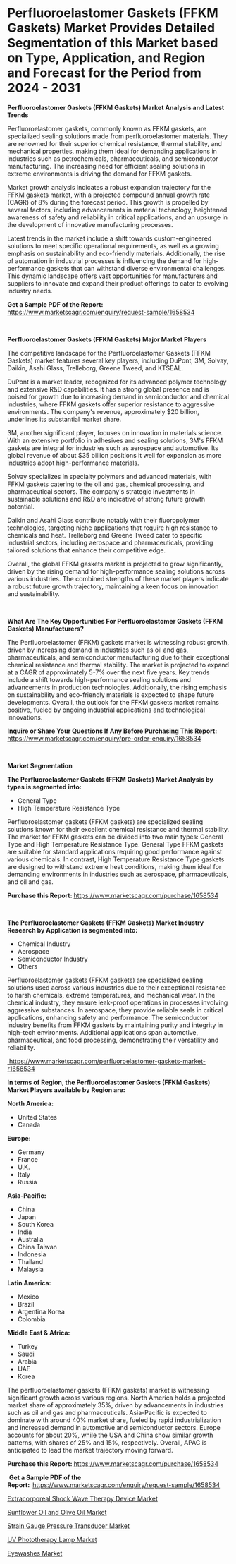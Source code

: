 <p><h1>Perfluoroelastomer Gaskets (FFKM Gaskets) Market Provides Detailed Segmentation of this Market based on Type, Application, and Region and Forecast for the Period from 2024 - 2031</h1></p><p><strong>Perfluoroelastomer Gaskets (FFKM Gaskets) Market Analysis and Latest Trends</strong></p>
<p><p>Perfluoroelastomer gaskets, commonly known as FFKM gaskets, are specialized sealing solutions made from perfluoroelastomer materials. They are renowned for their superior chemical resistance, thermal stability, and mechanical properties, making them ideal for demanding applications in industries such as petrochemicals, pharmaceuticals, and semiconductor manufacturing. The increasing need for efficient sealing solutions in extreme environments is driving the demand for FFKM gaskets.</p><p>Market growth analysis indicates a robust expansion trajectory for the FFKM gaskets market, with a projected compound annual growth rate (CAGR) of 8% during the forecast period. This growth is propelled by several factors, including advancements in material technology, heightened awareness of safety and reliability in critical applications, and an upsurge in the development of innovative manufacturing processes.</p><p>Latest trends in the market include a shift towards custom-engineered solutions to meet specific operational requirements, as well as a growing emphasis on sustainability and eco-friendly materials. Additionally, the rise of automation in industrial processes is influencing the demand for high-performance gaskets that can withstand diverse environmental challenges. This dynamic landscape offers vast opportunities for manufacturers and suppliers to innovate and expand their product offerings to cater to evolving industry needs.</p></p>
<p><strong>Get a Sample PDF of the Report:&nbsp;</strong> <a href="https://www.marketscagr.com/enquiry/request-sample/1658534?utm_campaign=1177&utm_medium=2&utm_source=Github&utm_content=ia&utm_term=28092024&utm_id=perfluoroelastomer-gaskets-ffkm-gaskets">https://www.marketscagr.com/enquiry/request-sample/1658534</a></p>
<p>&nbsp;</p>
<p><strong>Perfluoroelastomer Gaskets (FFKM Gaskets) Major Market Players</strong></p>
<p><p>The competitive landscape for the Perfluoroelastomer Gaskets (FFKM Gaskets) market features several key players, including DuPont, 3M, Solvay, Daikin, Asahi Glass, Trelleborg, Greene Tweed, and KTSEAL. </p><p>DuPont is a market leader, recognized for its advanced polymer technology and extensive R&D capabilities. It has a strong global presence and is poised for growth due to increasing demand in semiconductor and chemical industries, where FFKM gaskets offer superior resistance to aggressive environments. The company's revenue, approximately $20 billion, underlines its substantial market share.</p><p>3M, another significant player, focuses on innovation in materials science. With an extensive portfolio in adhesives and sealing solutions, 3M's FFKM gaskets are integral for industries such as aerospace and automotive. Its global revenue of about $35 billion positions it well for expansion as more industries adopt high-performance materials.</p><p>Solvay specializes in specialty polymers and advanced materials, with FFKM gaskets catering to the oil and gas, chemical processing, and pharmaceutical sectors. The company's strategic investments in sustainable solutions and R&D are indicative of strong future growth potential.</p><p>Daikin and Asahi Glass contribute notably with their fluoropolymer technologies, targeting niche applications that require high resistance to chemicals and heat. Trelleborg and Greene Tweed cater to specific industrial sectors, including aerospace and pharmaceuticals, providing tailored solutions that enhance their competitive edge.</p><p>Overall, the global FFKM gaskets market is projected to grow significantly, driven by the rising demand for high-performance sealing solutions across various industries. The combined strengths of these market players indicate a robust future growth trajectory, maintaining a keen focus on innovation and sustainability.</p></p>
<p>&nbsp;</p>
<p><strong>What Are The Key Opportunities For Perfluoroelastomer Gaskets (FFKM Gaskets) Manufacturers?</strong></p>
<p><p>The Perfluoroelastomer (FFKM) gaskets market is witnessing robust growth, driven by increasing demand in industries such as oil and gas, pharmaceuticals, and semiconductor manufacturing due to their exceptional chemical resistance and thermal stability. The market is projected to expand at a CAGR of approximately 5-7% over the next five years. Key trends include a shift towards high-performance sealing solutions and advancements in production technologies. Additionally, the rising emphasis on sustainability and eco-friendly materials is expected to shape future developments. Overall, the outlook for the FFKM gaskets market remains positive, fueled by ongoing industrial applications and technological innovations.</p></p>
<p><strong>Inquire or Share Your Questions If Any Before Purchasing This Report:</strong> <a href="https://www.marketscagr.com/enquiry/pre-order-enquiry/1658534?utm_campaign=1177&utm_medium=2&utm_source=Github&utm_content=ia&utm_term=28092024&utm_id=perfluoroelastomer-gaskets-ffkm-gaskets">https://www.marketscagr.com/enquiry/pre-order-enquiry/1658534</a></p>
<p>&nbsp;</p>
<p><strong>Market Segmentation</strong></p>
<p><strong>The Perfluoroelastomer Gaskets (FFKM Gaskets) Market Analysis by types is segmented into:</strong></p>
<p><ul><li>General Type</li><li>High Temperature Resistance Type</li></ul></p>
<p><p>Perfluoroelastomer gaskets (FFKM gaskets) are specialized sealing solutions known for their excellent chemical resistance and thermal stability. The market for FFKM gaskets can be divided into two main types: General Type and High Temperature Resistance Type. General Type FFKM gaskets are suitable for standard applications requiring good performance against various chemicals. In contrast, High Temperature Resistance Type gaskets are designed to withstand extreme heat conditions, making them ideal for demanding environments in industries such as aerospace, pharmaceuticals, and oil and gas.</p></p>
<p><strong>Purchase this Report:&nbsp;</strong><a href="https://www.marketscagr.com/purchase/1658534?utm_campaign=1177&utm_medium=2&utm_source=Github&utm_content=ia&utm_term=28092024&utm_id=perfluoroelastomer-gaskets-ffkm-gaskets">https://www.marketscagr.com/purchase/1658534</a></p>
<p>&nbsp;</p>
<p><strong>The Perfluoroelastomer Gaskets (FFKM Gaskets) Market Industry Research by Application is segmented into:</strong></p>
<p><ul><li>Chemical Industry</li><li>Aerospace</li><li>Semiconductor Industry</li><li>Others</li></ul></p>
<p><p>Perfluoroelastomer gaskets (FFKM gaskets) are specialized sealing solutions used across various industries due to their exceptional resistance to harsh chemicals, extreme temperatures, and mechanical wear. In the chemical industry, they ensure leak-proof operations in processes involving aggressive substances. In aerospace, they provide reliable seals in critical applications, enhancing safety and performance. The semiconductor industry benefits from FFKM gaskets by maintaining purity and integrity in high-tech environments. Additional applications span automotive, pharmaceutical, and food processing, demonstrating their versatility and reliability.</p></p>
<p><a href="https://www.marketscagr.com/perfluoroelastomer-gaskets-market-r1658534?utm_campaign=1177&utm_medium=2&utm_source=Github&utm_content=ia&utm_term=28092024&utm_id=perfluoroelastomer-gaskets-ffkm-gaskets">&nbsp;https://www.marketscagr.com/perfluoroelastomer-gaskets-market-r1658534</a></p>
<p><strong>In terms of Region, the Perfluoroelastomer Gaskets (FFKM Gaskets) Market Players available by Region are:</strong></p>
<p>
    <p> <strong> North America: </strong>
        <ul>
            <li>United States</li>
            <li>Canada</li>
        </ul>
        </p> 
    <p> <strong> Europe: </strong>
        <ul>
            <li>Germany</li>
            <li>France</li>
            <li>U.K.</li>
            <li>Italy</li>
            <li>Russia</li>
        </ul>
        </p> 
    <p> <strong> Asia-Pacific: </strong>
        <ul>
            <li>China</li>
            <li>Japan</li>
            <li>South Korea</li>
            <li>India</li>
            <li>Australia</li>
            <li>China Taiwan</li>
            <li>Indonesia</li>
            <li>Thailand</li>
            <li>Malaysia</li>
        </ul>
        </p> 
    <p> <strong> Latin America: </strong>
        <ul>
            <li>Mexico</li>
            <li>Brazil</li>
            <li>Argentina Korea</li>
            <li>Colombia</li>
        </ul>
        </p> 
    <p> <strong> Middle East & Africa: </strong>
        <ul>
            <li>Turkey</li>
            <li>Saudi</li>
            <li>Arabia</li>
            <li>UAE</li>
            <li>Korea</li>
        </ul>
    </p>
    </p>
<p><p>The perfluoroelastomer gaskets (FFKM gaskets) market is witnessing significant growth across various regions. North America holds a projected market share of approximately 35%, driven by advancements in industries such as oil and gas and pharmaceuticals. Asia-Pacific is expected to dominate with around 40% market share, fueled by rapid industrialization and increased demand in automotive and semiconductor sectors. Europe accounts for about 20%, while the USA and China show similar growth patterns, with shares of 25% and 15%, respectively. Overall, APAC is anticipated to lead the market trajectory moving forward.</p></p>
<p><strong>Purchase this Report: </strong><a href="https://www.marketscagr.com/purchase/1658534?utm_campaign=1177&utm_medium=2&utm_source=Github&utm_content=ia&utm_term=28092024&utm_id=perfluoroelastomer-gaskets-ffkm-gaskets">https://www.marketscagr.com/purchase/1658534</a></p>
<p>&nbsp;<strong>Get a Sample PDF of the Report:&nbsp;&nbsp;</strong><a href="https://www.marketscagr.com/enquiry/request-sample/1658534?utm_campaign=1177&utm_medium=2&utm_source=Github&utm_content=ia&utm_term=28092024&utm_id=perfluoroelastomer-gaskets-ffkm-gaskets">https://www.marketscagr.com/enquiry/request-sample/1658534</a></p>
<p><strong></strong></p>
<p><p><a href="https://www.linkedin.com/pulse/extracorporeal-shock-wave-therapy-device-market-revolution-2024-ahiqf?trackingId=p3XLtF1KQmi088z%2F%2BN1wgg%3D%3D&utm_campaign=1177&utm_medium=2&utm_source=Github&utm_content=ia&utm_term=28092024&utm_id=perfluoroelastomer-gaskets-ffkm-gaskets">Extracorporeal Shock Wave Therapy Device Market</a></p><p><a href="https://issuu.com/reportprime-2/docs/sunflower-oil-and-olive-oil-market-_15d58b889f0d21?utm_campaign=1177&utm_medium=2&utm_source=Github&utm_content=ia&utm_term=28092024&utm_id=perfluoroelastomer-gaskets-ffkm-gaskets">Sunflower Oil and Olive Oil Market</a></p><p><a href="https://www.linkedin.com/pulse/what-growth-opportunities-challenges-strain-gauge-pressure-transducer-qdxff?trackingId=Zb9ToRNURruY0PdyEF5Qjg%3D%3D&utm_campaign=1177&utm_medium=2&utm_source=Github&utm_content=ia&utm_term=28092024&utm_id=perfluoroelastomer-gaskets-ffkm-gaskets">Strain Gauge Pressure Transducer Market</a></p><p><a href="https://issuu.com/reportprime-2/docs/uv-phototherapy-lamp-market-size-20_af71812134445b?utm_campaign=1177&utm_medium=2&utm_source=Github&utm_content=ia&utm_term=28092024&utm_id=perfluoroelastomer-gaskets-ffkm-gaskets">UV Phototherapy Lamp Market</a></p><p><a href="https://www.linkedin.com/pulse/eyewashes-market-trends-detailed-study-its-segmentation-analyzing-vfudf?trackingId=Yt14%2FNxuSKOmDoy1iDwioA%3D%3D&utm_campaign=1177&utm_medium=2&utm_source=Github&utm_content=ia&utm_term=28092024&utm_id=perfluoroelastomer-gaskets-ffkm-gaskets">Eyewashes Market</a></p></p>